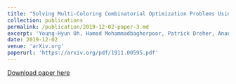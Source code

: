 ```yaml
---
title: "Solving Multi-Coloring Combinatorial Optimization Problems Using Hybrid Quantum Algorithms"
collection: publications
permalink: /publication/2019-12-02-paper-3.md
excerpt: 'Young-Hyun Oh, Hamed Mohammadbagherpoor, Patrick Dreher, Anand Singh, Xianqing Yu, Andy J. Rindos'
date: 2019-12-02
venue: 'arXiv.org'
paperurl: 'https://arxiv.org/pdf/1911.00595.pdf'
---
```

 
[Download paper here](https://arxiv.org/pdf/1911.00595.pdf)
